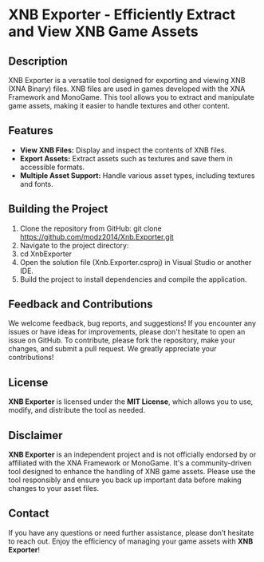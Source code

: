 # XNB Exporter - Efficiently Extract and View XNB Game Assets

## Description
XNB Exporter is a versatile tool designed for exporting and viewing XNB (XNA Binary) files. XNB files are used in games developed with the XNA Framework and MonoGame. This tool allows you to extract and manipulate game assets, making it easier to handle textures and other content.

## Features

- **View XNB Files:** Display and inspect the contents of XNB files.
- **Export Assets:** Extract assets such as textures and save them in accessible formats.
- **Multiple Asset Support:** Handle various asset types, including textures and fonts.

## Building the Project

1. Clone the repository from GitHub: git clone https://github.com/modz2014/Xnb.Exporter.git
2. Navigate to the project directory:
3. cd XnbExporter
4. Open the solution file (Xnb.Exporter.csproj) in Visual Studio or another IDE.
5. Build the project to install dependencies and compile the application.


## Feedback and Contributions

We welcome feedback, bug reports, and suggestions! If you encounter any issues or have ideas for improvements, please don't hesitate to open an issue on GitHub. To contribute, please fork the repository, make your changes, and submit a pull request. We greatly appreciate your contributions!

## License

**XNB Exporter** is licensed under the **MIT License**, which allows you to use, modify, and distribute the tool as needed.


## Disclaimer

**XNB Exporter** is an independent project and is not officially endorsed by or affiliated with the XNA Framework or MonoGame. It's a community-driven tool designed to enhance the handling of XNB game assets. Please use the tool responsibly and ensure you back up important data before making changes to your asset files.

## Contact
If you have any questions or need further assistance, please don’t hesitate to reach out. Enjoy the efficiency of managing your game assets with **XNB Exporter**!

